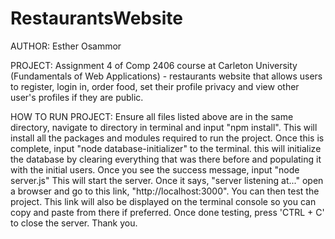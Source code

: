 # RestaurantsWebsite

AUTHOR:             Esther Osammor

PROJECT:            Assignment 4 of Comp 2406 course at Carleton University (Fundamentals of Web Applications) - restaurants website that allows users to register, login in, order food, set their profile privacy and view other user's profiles if they are public.

HOW TO RUN PROJECT: Ensure all files listed above are in the same directory, navigate to directory in terminal and input "npm install". This will install all the packages and                         modules required to run the project. Once this is complete, input "node database-initializer" to the terminal. this will initialize the database by clearing                       everything that was there before and populating it with the initial users. Once you see the success message, input "node server.js" This will start the server. 
                    Once it says, "server listening at..." open a browser and go to this link, "http://localhost:3000". You can then test the project. This link will also be                           displayed on the terminal console so you can copy and paste from there if preferred. Once done testing, press 'CTRL + C' to close the server. Thank you.
